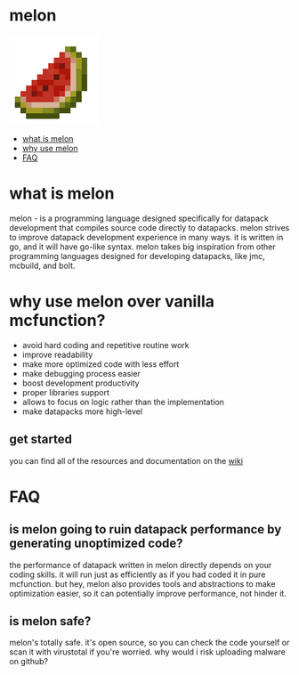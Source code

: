 # melon

![melon logo](./assets/melon.png)

- [what is melon](#what-is-melon)
- [why use melon](#why-use-melon-over-vanilla-mcfunction)
- [FAQ](#faq)

# what is melon

melon - is a programming language designed specifically for datapack development that compiles source code directly to datapacks. melon strives to improve datapack development experience in many ways. it is written in go, and it will have go-like syntax. melon takes big inspiration from other programming languages designed for developing datapacks, like jmc, mcbuild, and bolt.

# why use melon over vanilla mcfunction?

- avoid hard coding and repetitive routine work
- improve readability
- make more optimized code with less effort
- make debugging process easier
- boost development productivity
- proper libraries support
- allows to focus on logic rather than the implementation
- make datapacks more high-level

## get started

you can find all of the resources and documentation on the [wiki](https://github.com/melonlang/melon/wiki)

# FAQ

## is melon going to ruin datapack performance by generating unoptimized code?

the performance of datapack written in melon directly depends on your coding skills. it will run just as efficiently as if you had coded it in pure mcfunction. but hey, melon also provides tools and abstractions to make optimization easier, so it can potentially improve performance, not hinder it.

## is melon safe?

melon's totally safe. it's open source, so you can check the code yourself or scan it with virustotal if you're worried. why would i risk uploading malware on github?
